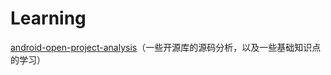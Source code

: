 # Learning



[android-open-project-analysis](https://github.com/android-cn/android-open-project-analysis)（一些开源库的源码分析，以及一些基础知识点的学习）

